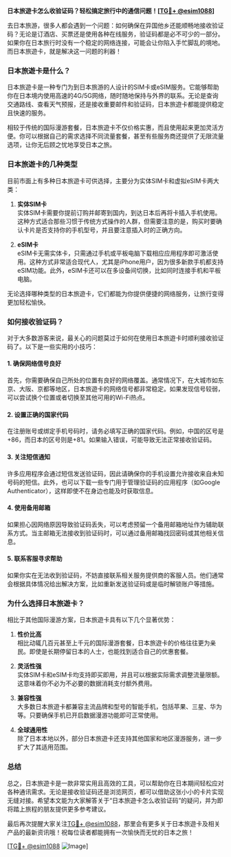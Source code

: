 **日本旅遊卡怎么收验证码？轻松搞定旅行中的通信问题！[[TG💪+ @esim1088](https://t.me/s/esim1088)]**

去日本旅游，很多人都会遇到一个问题：如何确保在异国他乡还能顺畅地接收验证码？无论是订酒店、买票还是使用各种在线服务，验证码都是必不可少的一部分。如果你在日本旅行时没有一个稳定的网络连接，可能会让你陷入手忙脚乱的境地。而日本旅遊卡，就是解决这一问题的利器！

### 日本旅遊卡是什么？

日本旅遊卡是一种专门为到日本旅游的人设计的SIM卡或eSIM服务。它能够帮助你在日本境内使用高速的4G/5G网络，随时随地保持与外界的联系。无论是查询交通路线、查看天气预报，还是接收重要邮件和验证码，日本旅遊卡都能提供稳定且快速的服务。

相较于传统的国际漫游套餐，日本旅遊卡不仅价格实惠，而且使用起来更加灵活方便。你可以根据自己的需求选择不同流量套餐，甚至有些服务商还提供了无限流量选项，让你无后顾之忧地享受日本之旅。

### 日本旅遊卡的几种类型

目前市面上有多种日本旅遊卡可供选择，主要分为实体SIM卡和虚拟eSIM卡两大类：

1. **实体SIM卡**  
   实体SIM卡需要你提前订购并邮寄到国内，到达日本后再将卡插入手机使用。这种方式适合那些习惯于传统方式操作的人群，但需要注意的是，购买时要确认卡片是否支持你的手机型号，并且要注意插入时的正确方向。

2. **eSIM卡**  
   eSIM卡无需实体卡，只需通过手机或平板电脑下载相应应用程序即可激活使用。这种方式非常适合现代人，尤其是iPhone用户，因为很多新款手机都支持eSIM功能。此外，eSIM卡还可以在多设备间切换，比如同时连接手机和平板电脑。

无论选择哪种类型的日本旅遊卡，它们都能为你提供便捷的网络服务，让旅行变得更加轻松愉快。

### 如何接收验证码？

对于大多数游客来说，最关心的问题莫过于如何在使用日本旅遊卡时顺利接收验证码了。以下是一些实用的小技巧：

#### 1. 确保网络信号良好
首先，你需要确保自己所处的位置有良好的网络覆盖。通常情况下，在大城市如东京、大阪、京都等地区，日本旅遊卡的网络信号都非常稳定。如果发现信号较弱，可以尝试换个位置或者切换至其他可用的Wi-Fi热点。

#### 2. 设置正确的国家代码
在注册账号或绑定手机号码时，请务必填写正确的国家代码。例如，中国的区号是+86，而日本的区号则是+81。如果输入错误，可能导致无法正常接收验证码。

#### 3. 关注短信通知
许多应用程序会通过短信发送验证码，因此请确保你的手机设置允许接收来自未知号码的短信。此外，也可以下载一些专门用于管理验证码的应用程序（如Google Authenticator），这样即使不在身边也能及时获取信息。

#### 4. 使用备用邮箱
如果担心因网络原因导致验证码丢失，可以考虑预留一个备用邮箱地址作为辅助联系方式。当主邮箱无法接收到验证码时，可以通过备用邮箱找回密码或其他相关信息。

#### 5. 联系客服寻求帮助
如果你实在无法收到验证码，不妨直接联系相关服务提供商的客服人员。他们通常会根据具体情况给出解决方案，比如重新发送验证码或是临时解锁账户等措施。

### 为什么选择日本旅遊卡？

相比于其他国际漫游方案，日本旅遊卡具有以下几个显著优势：

1. **性价比高**  
   相比动辄几百元甚至上千元的国际漫游套餐，日本旅遊卡的价格往往更为亲民。即使是长期停留日本的人士，也能找到适合自己的优惠套餐。

2. **灵活性强**  
   实体SIM卡和eSIM卡均支持即买即用，并且可以根据实际需求调整流量限额。这意味着你不必为不必要的数据消耗支付额外费用。

3. **兼容性强**  
   大多数日本旅遊卡都兼容主流品牌和型号的智能手机，包括苹果、三星、华为等。只要确保手机已开启数据漫游功能即可正常使用。

4. **全球通用性**  
   除了日本本地以外，部分日本旅遊卡还支持其他国家和地区漫游服务，进一步扩大了其适用范围。

### 总结

总之，日本旅遊卡是一款非常实用且高效的工具，可以帮助你在日本期间轻松应对各种通讯需求。无论是接收验证码还是浏览网页，都可以借助这张小小的卡片实现无缝对接。希望本文能为大家解答关于“日本旅遊卡怎么收验证码”的疑问，并为即将踏上旅程的朋友提供更多参考建议。

最后再次提醒大家关注[TG💪+ @esim1088](https://t.me/s/esim1088)，那里会有更多关于日本旅遊卡及相关产品的最新资讯哦！祝每位读者都能拥有一次愉快而无忧的日本之旅！

[[TG💪+ @esim1088](https://t.me/s/esim1088) ![Image](https://i.postimg.cc/4NQfJmqS/Snipaste-2025-05-13-00-14-12.png)]